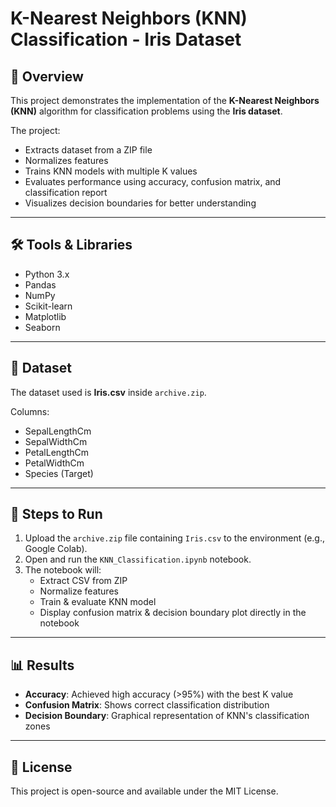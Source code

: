 # K-Nearest Neighbors (KNN) Classification - Iris Dataset

## 📌 Overview
This project demonstrates the implementation of the **K-Nearest Neighbors (KNN)** algorithm for classification problems using the **Iris dataset**.

The project:
- Extracts dataset from a ZIP file
- Normalizes features
- Trains KNN models with multiple K values
- Evaluates performance using accuracy, confusion matrix, and classification report
- Visualizes decision boundaries for better understanding

---

## 🛠 Tools & Libraries
- Python 3.x
- Pandas
- NumPy
- Scikit-learn
- Matplotlib
- Seaborn

---

## 📂 Dataset
The dataset used is **Iris.csv** inside `archive.zip`.

Columns:
- SepalLengthCm
- SepalWidthCm
- PetalLengthCm
- PetalWidthCm
- Species (Target)

---

## 🚀 Steps to Run
1. Upload the `archive.zip` file containing `Iris.csv` to the environment (e.g., Google Colab).
2. Open and run the `KNN_Classification.ipynb` notebook.
3. The notebook will:
   - Extract CSV from ZIP
   - Normalize features
   - Train & evaluate KNN model
   - Display confusion matrix & decision boundary plot directly in the notebook

---

## 📊 Results
- **Accuracy**: Achieved high accuracy (>95%) with the best K value
- **Confusion Matrix**: Shows correct classification distribution
- **Decision Boundary**: Graphical representation of KNN's classification zones

---

## 📜 License
This project is open-source and available under the MIT License.
